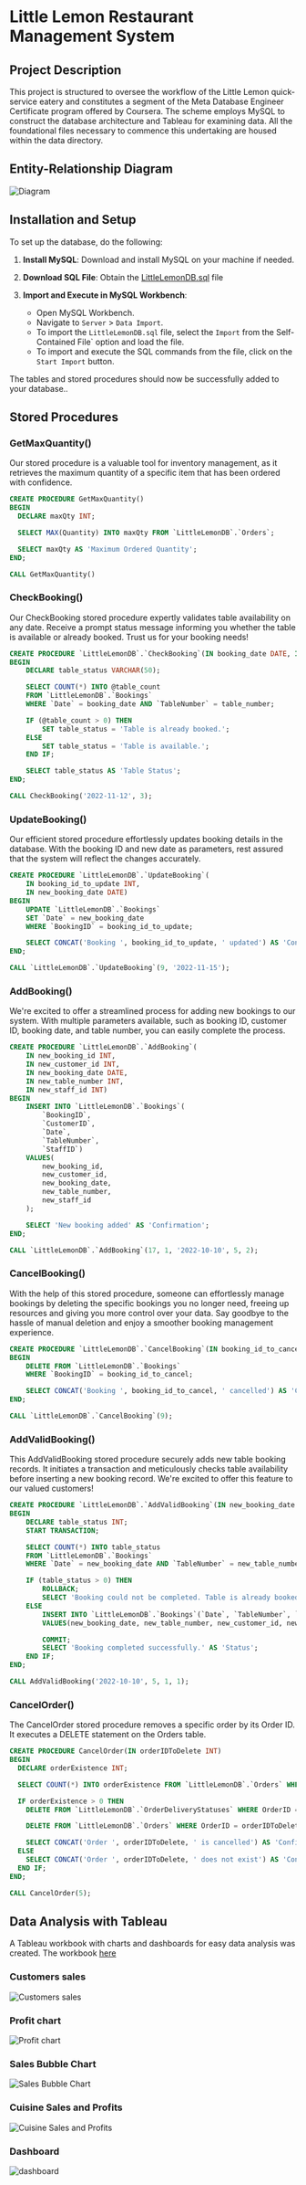 # Little Lemon Restaurant Management System



## Project Description

This project is structured to oversee the workflow of the Little Lemon quick-service eatery and constitutes a segment of the Meta Database Engineer Certificate program offered by Coursera. The scheme employs MySQL to construct the database architecture and Tableau for examining data. All the foundational files necessary to commence this undertaking are housed within the data directory.

## Entity-Relationship Diagram

![Diagram](./Images/diagram.png)

## Installation and Setup

To set up the database, do the following:

1. **Install MySQL**: Download and install MySQL on your machine if needed.

2. **Download SQL File**: Obtain the [LittleLemonDB.sql](./LittleLemonDB.sql) file

3. **Import and Execute in MySQL Workbench**:
    - Open MySQL Workbench.
    - Navigate to `Server` > `Data Import`.
    - To import the `LittleLemonDB.sql` file, select the `Import` from the Self-Contained File` option and load the file.
    - To import and execute the SQL commands from the file, click on the `Start Import` button.

The tables and stored procedures should now be successfully added to your database..

## Stored Procedures

### GetMaxQuantity()
Our stored procedure is a valuable tool for inventory management, as it retrieves the maximum quantity of a specific item that has been ordered with confidence.

```sql
CREATE PROCEDURE GetMaxQuantity()
BEGIN
  DECLARE maxQty INT;

  SELECT MAX(Quantity) INTO maxQty FROM `LittleLemonDB`.`Orders`;

  SELECT maxQty AS 'Maximum Ordered Quantity';
END;
```

```sql
CALL GetMaxQuantity()
```

### CheckBooking()

Our CheckBooking stored procedure expertly validates table availability on any date. Receive a prompt status message informing you whether the table is available or already booked. Trust us for your booking needs!

```sql
CREATE PROCEDURE `LittleLemonDB`.`CheckBooking`(IN booking_date DATE, IN table_number INT)
BEGIN
    DECLARE table_status VARCHAR(50);

    SELECT COUNT(*) INTO @table_count
    FROM `LittleLemonDB`.`Bookings`
    WHERE `Date` = booking_date AND `TableNumber` = table_number;

    IF (@table_count > 0) THEN
        SET table_status = 'Table is already booked.';
    ELSE
        SET table_status = 'Table is available.';
    END IF;

    SELECT table_status AS 'Table Status';
END;
```

```sql
CALL CheckBooking('2022-11-12', 3);
```
### UpdateBooking()
Our efficient stored procedure effortlessly updates booking details in the database. With the booking ID and new date as parameters, rest assured that the system will reflect the changes accurately.

```sql
CREATE PROCEDURE `LittleLemonDB`.`UpdateBooking`(
    IN booking_id_to_update INT, 
    IN new_booking_date DATE)
BEGIN
    UPDATE `LittleLemonDB`.`Bookings`
    SET `Date` = new_booking_date
    WHERE `BookingID` = booking_id_to_update;

    SELECT CONCAT('Booking ', booking_id_to_update, ' updated') AS 'Confirmation';
END;
```
```sql
CALL `LittleLemonDB`.`UpdateBooking`(9, '2022-11-15');
```

### AddBooking() 
We're excited to offer a streamlined process for adding new bookings to our system. With multiple parameters available, such as booking ID, customer ID, booking date, and table number, you can easily complete the process.

```sql
CREATE PROCEDURE `LittleLemonDB`.`AddBooking`(
    IN new_booking_id INT, 
    IN new_customer_id INT, 
    IN new_booking_date DATE, 
    IN new_table_number INT, 
    IN new_staff_id INT)
BEGIN
    INSERT INTO `LittleLemonDB`.`Bookings`(
        `BookingID`, 
        `CustomerID`, 
        `Date`, 
        `TableNumber`, 
        `StaffID`)
    VALUES(
        new_booking_id, 
        new_customer_id, 
        new_booking_date, 
        new_table_number,
        new_staff_id
    );

    SELECT 'New booking added' AS 'Confirmation';
END;
```
```sql
CALL `LittleLemonDB`.`AddBooking`(17, 1, '2022-10-10', 5, 2);
```

### CancelBooking()
With the help of this stored procedure, someone can effortlessly manage  bookings by deleting the specific bookings you no longer need, freeing up resources and giving you more control over your data. Say goodbye to the hassle of manual deletion and enjoy a smoother booking management experience.
```sql
CREATE PROCEDURE `LittleLemonDB`.`CancelBooking`(IN booking_id_to_cancel INT)
BEGIN
    DELETE FROM `LittleLemonDB`.`Bookings`
    WHERE `BookingID` = booking_id_to_cancel;

    SELECT CONCAT('Booking ', booking_id_to_cancel, ' cancelled') AS 'Confirmation';
END;
```
```sql
CALL `LittleLemonDB`.`CancelBooking`(9);
```
### AddValidBooking()
This AddValidBooking stored procedure securely adds new table booking records. It initiates a transaction and meticulously checks table availability before inserting a new booking record. We're excited to offer this feature to our valued customers!

```sql
CREATE PROCEDURE `LittleLemonDB`.`AddValidBooking`(IN new_booking_date DATE, IN new_table_number INT, IN new_customer_id INT, IN new_staff_id INT)
BEGIN
    DECLARE table_status INT;
    START TRANSACTION;

    SELECT COUNT(*) INTO table_status
    FROM `LittleLemonDB`.`Bookings`
    WHERE `Date` = new_booking_date AND `TableNumber` = new_table_number;

    IF (table_status > 0) THEN
        ROLLBACK;
        SELECT 'Booking could not be completed. Table is already booked on the specified date.' AS 'Status';
    ELSE
        INSERT INTO `LittleLemonDB`.`Bookings`(`Date`, `TableNumber`, `CustomerID`, `StaffID`)
        VALUES(new_booking_date, new_table_number, new_customer_id, new_staff_id);

        COMMIT;
        SELECT 'Booking completed successfully.' AS 'Status';
    END IF;
END;
```
```sql
CALL AddValidBooking('2022-10-10', 5, 1, 1);
```


### CancelOrder()
The CancelOrder stored procedure removes a specific order by its Order ID. It executes a DELETE statement on the Orders table.

```sql
CREATE PROCEDURE CancelOrder(IN orderIDToDelete INT)
BEGIN
  DECLARE orderExistence INT;

  SELECT COUNT(*) INTO orderExistence FROM `LittleLemonDB`.`Orders` WHERE OrderID = orderIDToDelete;

  IF orderExistence > 0 THEN
    DELETE FROM `LittleLemonDB`.`OrderDeliveryStatuses` WHERE OrderID = orderIDToDelete;

    DELETE FROM `LittleLemonDB`.`Orders` WHERE OrderID = orderIDToDelete;

    SELECT CONCAT('Order ', orderIDToDelete, ' is cancelled') AS 'Confirmation';
  ELSE
    SELECT CONCAT('Order ', orderIDToDelete, ' does not exist') AS 'Confirmation';
  END IF;
END;
```
```sql
CALL CancelOrder(5);
```

## Data Analysis with Tableau
A Tableau workbook with charts and dashboards for easy data analysis was created. The workbook [here](./tab.twb)

### Customers sales
![Customers sales](./Images/tab_task1.png)

### Profit chart
![Profit chart](./Images/tab_task2.png)

### Sales Bubble Chart
![Sales Bubble Chart](./Images/tab_task3.png)

###  Cuisine Sales and Profits
![ Cuisine Sales and Profits](./Images/tab_task4.png)

### Dashboard
![dashboard](./Images/tab_task5.png)



